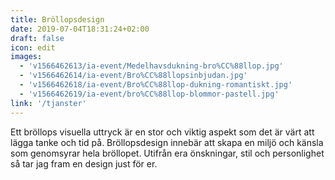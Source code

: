 ```yaml
---
title: Bröllopsdesign
date: 2019-07-04T18:31:24+02:00
draft: false
icon: edit
images:
  - 'v1566462613/ia-event/Medelhavsdukning-bro%CC%88llop.jpg'
  - 'v1566462614/ia-event/Bro%CC%88llopsinbjudan.jpg'
  - 'v1566462618/ia-event/Bro%CC%88llop-dukning-romantiskt.jpg'
  - 'v1566462619/ia-event/bro%CC%88llop-blommor-pastell.jpg'
link: '/tjanster'
---
```


Ett bröllops visuella uttryck är en stor och viktig aspekt som det är värt att
lägga tanke och tid på. Bröllopsdesign innebär att skapa en miljö och känsla som
genomsyrar hela bröllopet. Utifrån era önskningar, stil och personlighet så tar
jag fram en design just för er.
